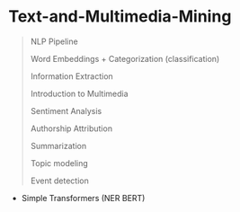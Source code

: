 # Text-and-Multimedia-Mining

> NLP Pipeline
> 
> Word Embeddings + Categorization (classification)
> 
> Information Extraction 
> 
> Introduction to Multimedia
> 
> Sentiment Analysis 
> 
> Authorship Attribution 
> 
> Summarization
> 
> Topic modeling
> 
> Event detection 

- Simple Transformers (NER BERT)
